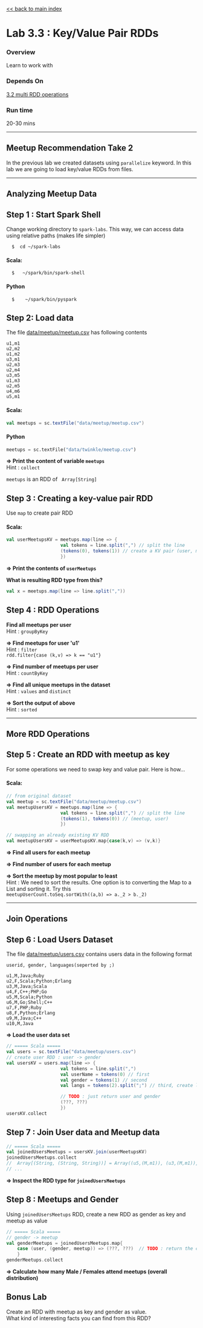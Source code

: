 [<< back to main index](../README.md)

Lab 3.3 : Key/Value Pair RDDs
=============================
### Overview
Learn to work with 

### Depends On 
[3.2 multi RDD operations](2-rdd-multi.md)

### Run time
20-30 mins


----------------------------
Meetup Recommendation Take 2
----------------------------
In the previous lab we created datasets using `parallelize` keyword.  In this lab we are going to load key/value RDDs from files.


----------------------------
Analyzing Meetup Data
----------------------------

## Step 1 : Start Spark Shell
Change working directory to `spark-labs`.  This way, we can access data using relative paths (makes life simpler)
```
  $  cd ~/spark-labs
```

#### Scala:
```
  $   ~/spark/bin/spark-shell
```

#### Python
```
  $    ~/spark/bin/pyspark
```

## Step 2: Load data
The file [data/meetup/meetup.csv](../data/meetup/meetup.csv)  has following contents
```
u1,m1
u2,m2
u1,m2
u3,m1
u2,m3
u2,m4
u3,m5
u1,m3
u2,m5
u4,m6
u5,m1

```

#### Scala:
```scala
val meetups = sc.textFile("data/meetup/meetup.csv")
```

#### Python
```python
meetups = sc.textFile("data/twinkle/meetup.csv")
```

**=> Print the content of variable `meetups`**  
Hint : `collect`

`meetups` is an RDD of ` Array[String]`


## Step 3 : Creating a key-value pair RDD 
Use `map` to create pair RDD

#### Scala:
```scala
val userMeetupsKV = meetups.map(line => {
                    val tokens = line.split(",") // split the line
                    (tokens(0), tokens(1)) // create a KV pair (user, meetup)
                    })
```

**=> Print the contents of `userMeetups`**

**What is resulting RDD type from this?**
```scala
val x = meetups.map(line => line.split(","))
```

## Step 4 : RDD Operations

**Find all meetups per user**  
Hint : `groupByKey`

**=> Find meetups for user 'u1'**  
Hint : `filter`  
`rdd.filter{case (k,v) => k == "u1"}`

**=> Find number of meetups per user**  
Hint : `countByKey`

**=> Find all unique meetups in the dataset**  
Hint : `values` and `distinct`

**=> Sort the output of above**  
Hint : `sorted`


----------------------------
More RDD Operations
----------------------------
## Step 5 : Create an RDD with meetup as key
For some operations we need to swap key and value pair.
Here is how...
#### Scala:
```scala
// from original dataset
val meetup = sc.textFile("data/meetup/meetup.csv")
val meetupUsersKV = meetups.map(line => {
                    val tokens = line.split(",") // split the line
                    (tokens(1), tokens(0)) // (meetup, user)
                    })

```

```scala
// swapping an already existing KV RDD
val meetupUsersKV = userMeetupsKV.map{case(k,v) => (v,k)}
```

**=> Find all users for each meetup**

**=> Find number of users for each meetup**

**=> Sort the meetup by most popular to least**  
Hint : We need to sort the results.  One option is to converting the Map to a List and sorting it. Try this  
`meetupUserCount.toSeq.sortWith((a,b) => a._2 > b._2)`

----------------
Join Operations
----------------
## Step 6 : Load Users Dataset
The file [data/meetup/users.csv](../data/meetup/users.csv) contains users data in the following format
```
userid, gender, languages(seperted by ;)
```
```
u1,M,Java;Ruby
u2,F,Scala;Python;Erlang
u3,M,Java;Scala
u4,F,C++;PHP;Go
u5,M,Scala;Python
u6,M,Go;Shell;C++
u7,F,PHP;Ruby
u8,F,Python;Erlang
u9,M,Java;C++
u10,M,Java
```


**=> Load the user data set**  

```scala
// ===== Scala =====
val users = sc.textFile("data/meetup/users.csv")
// create user RDD : user -> gender
val usersKV = users.map(line => {
                    val tokens = line.split(",")
                    val userName = tokens(0) // first
                    val gender = tokens(1) // second
                    val langs = tokens(2).split(";") // third, create lang array

                    // TODO : just return user and gender
                    (???, ???)
                    })
usersKV.collect
```

## Step 7 : Join User data and Meetup data
```scala
// ===== Scala =====
val joinedUsersMeetups = usersKV.join(userMeetupsKV)
joinedUsersMeetups.collect
//  Array[(String, (String, String))] = Array((u5,(M,m1)), (u3,(M,m1)), 
// ...
```

**=> Inspect the RDD type for `joinedUsersMeetups`**


## Step 8 : Meetups and Gender
Using `joinedUsersMeetups` RDD, create a new RDD as gender as key and meetup as value
```scala
// ===== Scala =====
// gender -> meetup
val genderMeetups = joinedUsersMeetups.map{
    case (user, (gender, meetup)) => (???, ???)  // TODO : return the correct values
    }
genderMeetups.collect
```

**=> Calculate how many Male / Females attend meetups (overall distribution)** 

## Bonus Lab 
Create an RDD with meetup as key and gender as value.  
What kind of interesting facts you can find from this RDD?
